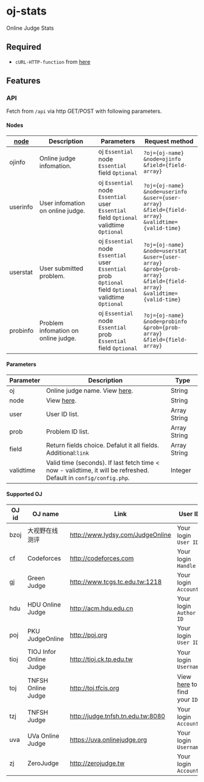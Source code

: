 # oj-stats
Online Judge Stats

Required
---
* `cURL-HTTP-function` from [here](https://github.com/Xi-Plus/cURL-HTTP-function)

Features
---
### API
Fetch from `/api` via http GET/POST with following parameters.

#### Nodes
| [node](README.md#parameters) | Description | Parameters | Request method |
|---|---|---|---|
| ojinfo | Online judge infomation. | oj `Essential` <br> node `Essential` <br> field `Optional` | `?oj={oj-name}`<br>`&node=ojinfo`<br>`&field={field-array}` |
| userinfo | User infomation on online judge. | oj `Essential` <br> node `Essential` <br> user `Essential` <br> field `Optional` <br> validtime `Optional` | `?oj={oj-name}`<br>`&node=userinfo`<br>`&user={user-array}`<br>`&field={field-array}`<br>`&validtime={valid-time}` |
| userstat | User submitted problem. | oj `Essential` <br> node `Essential` <br> user `Essential` <br> prob `Optional` <br> field `Optional` <br> validtime `Optional` | `?oj={oj-name}`<br>`&node=userstat`<br>`&user={user-array}`<br>`&prob={prob-array}`<br>`&field={field-array}`<br>`&validtime={valid-time}` |
| probinfo | Problem infomation on online judge. | oj `Essential` <br> node `Essential` <br> prob `Essential` <br> field `Optional` | `?oj={oj-name}`<br>`&node=probinfo`<br>`&prob={prob-array}`<br>`&field={field-array}` |

#### Parameters
| Parameter | Description | Type |
|---|---|---|
| oj | Online judge name. View [here](README.md#supported-oj). | String |
| node | View [here](README.md#nodes). | String |
| user | User ID list. | Array String |
| prob | Problem ID list. | Array String |
| field | Return fields choice. Defalut it all fields. Additional:`link` | Array String |
| validtime | Valid time (seconds). If last fetch time < now - validtime, it will be refreshed. Default in `config/config.php`. | Integer |

#### Supported OJ
| OJ id | OJ name | Link | User ID |
|-----------|-------------------|---|---|
| bzoj | 大视野在线测评 | http://www.lydsy.com/JudgeOnline | Your login `User ID` |
| cf | Codeforces | http://codeforces.com | Your login `Handle` |
| gj | Green Judge | http://www.tcgs.tc.edu.tw:1218 | Your login `Account` |
| hdu | HDU Online Judge | http://acm.hdu.edu.cn | Your login `Author ID` |
| poj | PKU JudgeOnline | http://poj.org | Your login `User ID` |
| tioj | TIOJ Infor Online Judge | http://tioj.ck.tp.edu.tw | Your login `Username` |
| toj | TNFSH Online Judge | http://toj.tfcis.org | View [here](http://toj.tfcis.org/oj/chal/) to find your `ID` |
| tzj | TNFSH Judge | http://judge.tnfsh.tn.edu.tw:8080 | Your login `Account` |
| uva | UVa Online Judge | https://uva.onlinejudge.org | Your login `Username` |
| zj | ZeroJudge | http://zerojudge.tw | Your login `Account` |
